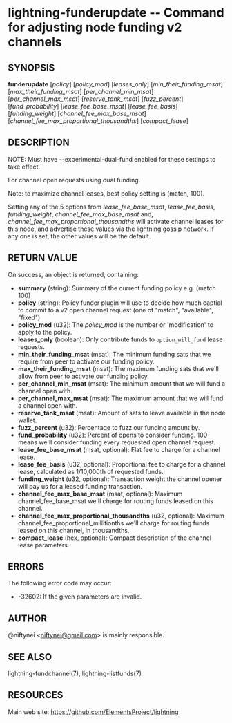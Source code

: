 lightning-funderupdate -- Command for adjusting node funding v2 channels
========================================================================

SYNOPSIS
--------

**funderupdate** [*policy*] [*policy\_mod*] [*leases\_only*] [*min\_their\_funding\_msat*] [*max\_their\_funding\_msat*] [*per\_channel\_min\_msat*] [*per\_channel\_max\_msat*] [*reserve\_tank\_msat*] [*fuzz\_percent*] [*fund\_probability*] [*lease\_fee\_base\_msat*] [*lease\_fee\_basis*] [*funding\_weight*] [*channel\_fee\_max\_base\_msat*] [*channel\_fee\_max\_proportional\_thousandths*] [*compact\_lease*]


DESCRIPTION
-----------

NOTE: Must have --experimental-dual-fund enabled for these settings to take effect.

For channel open requests using dual funding.

Note: to maximize channel leases, best policy setting is (match, 100).

Setting any of the 5 options from *lease_fee_base_msat*, *lease_fee_basis*, *funding_weight*, *channel_fee_max_base_msat* and, *channel_fee_max_proportional_thousandths* will activate channel leases for this node, and advertise these values via the lightning gossip network. If any one is set, the other values will be the default.

RETURN VALUE
------------

[comment]: # (GENERATE-FROM-SCHEMA-START)
On success, an object is returned, containing:

- **summary** (string): Summary of the current funding policy e.g. (match 100)
- **policy** (string): Policy funder plugin will use to decide how much captial to commit to a v2 open channel request (one of "match", "available", "fixed")
- **policy\_mod** (u32): The *policy\_mod* is the number or 'modification' to apply to the policy.
- **leases\_only** (boolean): Only contribute funds to `option_will_fund` lease requests.
- **min\_their\_funding\_msat** (msat): The minimum funding sats that we require from peer to activate our funding policy.
- **max\_their\_funding\_msat** (msat): The maximum funding sats that we'll allow from peer to activate our funding policy.
- **per\_channel\_min\_msat** (msat): The minimum amount that we will fund a channel open with.
- **per\_channel\_max\_msat** (msat): The maximum amount that we will fund a channel open with.
- **reserve\_tank\_msat** (msat): Amount of sats to leave available in the node wallet.
- **fuzz\_percent** (u32): Percentage to fuzz our funding amount by.
- **fund\_probability** (u32): Percent of opens to consider funding. 100 means we'll consider funding every requested open channel request.
- **lease\_fee\_base\_msat** (msat, optional): Flat fee to charge for a channel lease.
- **lease\_fee\_basis** (u32, optional): Proportional fee to charge for a channel lease, calculated as 1/10,000th of requested funds.
- **funding\_weight** (u32, optional): Transaction weight the channel opener will pay us for a leased funding transaction.
- **channel\_fee\_max\_base\_msat** (msat, optional): Maximum channel\_fee\_base\_msat we'll charge for routing funds leased on this channel.
- **channel\_fee\_max\_proportional\_thousandths** (u32, optional): Maximum channel\_fee\_proportional\_millitionths we'll charge for routing funds leased on this channel, in thousandths.
- **compact\_lease** (hex, optional): Compact description of the channel lease parameters.

[comment]: # (GENERATE-FROM-SCHEMA-END)

ERRORS
------

The following error code may occur:

- -32602: If the given parameters are invalid.

AUTHOR
------

@niftynei <<niftynei@gmail.com>> is mainly responsible.

SEE ALSO
--------

lightning-fundchannel(7), lightning-listfunds(7)

RESOURCES
---------

Main web site: <https://github.com/ElementsProject/lightning>

[comment]: # ( SHA256STAMP:64262de96cbce3ee1914ffed90e5a5112c2448703406e33c0056790e6ed68320)
